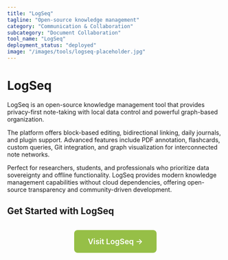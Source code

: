 ```yaml
---
title: "LogSeq"
tagline: "Open-source knowledge management"
category: "Communication & Collaboration"
subcategory: "Document Collaboration"
tool_name: "LogSeq"
deployment_status: "deployed"
image: "/images/tools/logseq-placeholder.jpg"
---
```


# LogSeq

LogSeq is an open-source knowledge management tool that provides privacy-first note-taking with local data control and powerful graph-based organization.

The platform offers block-based editing, bidirectional linking, daily journals, and plugin support. Advanced features include PDF annotation, flashcards, custom queries, Git integration, and graph visualization for interconnected note networks.

Perfect for researchers, students, and professionals who prioritize data sovereignty and offline functionality. LogSeq provides modern knowledge management capabilities without cloud dependencies, offering open-source transparency and community-driven development.

## Get Started with LogSeq

<div style="text-align: center; margin: 2rem 0;">
  <a href="https://logseq.com" target="_blank" rel="noopener noreferrer" style="display: inline-block; background: #96BF47; color: white; padding: 1rem 2rem; text-decoration: none; border-radius: 8px; font-weight: 600; font-size: 1.1rem;">Visit LogSeq →</a>
</div>